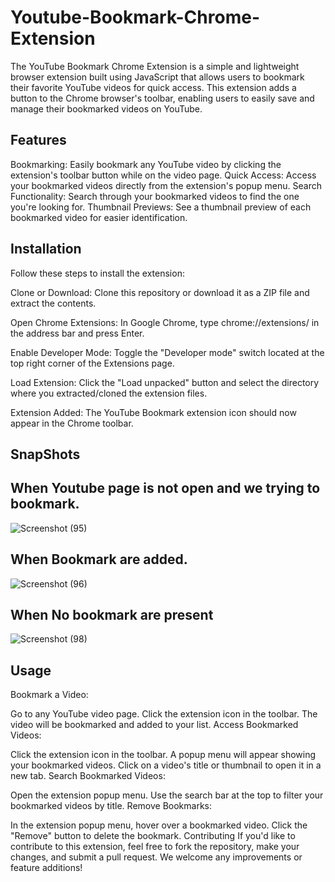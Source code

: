 # Youtube-Bookmark-Chrome-Extension
The YouTube Bookmark Chrome Extension is a simple and lightweight browser extension built using JavaScript that allows users to bookmark their favorite YouTube videos for quick access. This extension adds a button to the Chrome browser's toolbar, enabling users to easily save and manage their bookmarked videos on YouTube.

## Features
Bookmarking: Easily bookmark any YouTube video by clicking the extension's toolbar button while on the video page.
Quick Access: Access your bookmarked videos directly from the extension's popup menu.
Search Functionality: Search through your bookmarked videos to find the one you're looking for.
Thumbnail Previews: See a thumbnail preview of each bookmarked video for easier identification.
## Installation
Follow these steps to install the extension:

Clone or Download: Clone this repository or download it as a ZIP file and extract the contents.

Open Chrome Extensions: In Google Chrome, type chrome://extensions/ in the address bar and press Enter.

Enable Developer Mode: Toggle the "Developer mode" switch located at the top right corner of the Extensions page.

Load Extension: Click the "Load unpacked" button and select the directory where you extracted/cloned the extension files.

Extension Added: The YouTube Bookmark extension icon should now appear in the Chrome toolbar.
## SnapShots

## When Youtube page is not open and we trying to bookmark.
![Screenshot (95)](https://github.com/incruder1/Youtube-Bookmark-Chrome-Extension/assets/56020041/b7db4916-1bfd-4567-bcff-27cfe26230f2)
## When Bookmark are added.
![Screenshot (96)](https://github.com/incruder1/Youtube-Bookmark-Chrome-Extension/assets/56020041/387294f2-442c-49b3-9ce2-2941b2e5b26f)
## When No bookmark are present 
![Screenshot (98)](https://github.com/incruder1/Youtube-Bookmark-Chrome-Extension/assets/56020041/ff8f0ee0-9480-4868-9821-9972417ad91f)


## Usage
Bookmark a Video:

Go to any YouTube video page.
Click the extension icon in the toolbar.
The video will be bookmarked and added to your list.
Access Bookmarked Videos:

Click the extension icon in the toolbar.
A popup menu will appear showing your bookmarked videos.
Click on a video's title or thumbnail to open it in a new tab.
Search Bookmarked Videos:

Open the extension popup menu.
Use the search bar at the top to filter your bookmarked videos by title.
Remove Bookmarks:

In the extension popup menu, hover over a bookmarked video.
Click the "Remove" button to delete the bookmark.
Contributing
If you'd like to contribute to this extension, feel free to fork the repository, make your changes, and submit a pull request. We welcome any improvements or feature additions!
